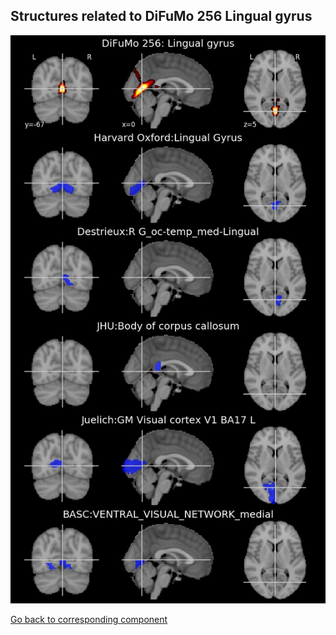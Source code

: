 


## Structures related to DiFuMo 256 Lingual gyrus

![195](195.jpg "Structures related to DiFuMo 256 Lingual gyrus")

[Go back to corresponding component](https://parietal-inria.github.io/DiFuMo/256/html/195.html)